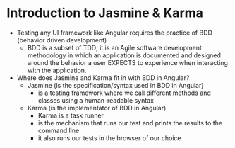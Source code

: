 # Introduction to Jasmine & Karma
- Testing any UI framework like Angular requires the practice of BDD (behavior driven development)
    - BDD is a subset of TDD; it is an Agile software development methodology in which an application is documented and designed around the behavior a user EXPECTS to experience when interacting with the application.
- Where does Jasmine and Karma fit in with BDD in Angular?
    - Jasmine (is the specification/syntax used in BDD in Angular)
        - is a testing framework where we call different methods and classes using a human-readable syntax
    - Karma (is the implementator of BDD in Angular)
        - Karma is a task runner
        - is the mechanism that runs our test and prints the results to the command line
        - it also runs our tests in the browser of our choice